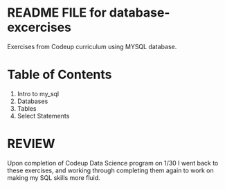 # README FILE for database-excercises

Exercises from Codeup curriculum using MYSQL database.

# Table of Contents
1. Intro to my_sql
2. Databases
3. Tables
4. Select Statements

# REVIEW
Upon completion of Codeup Data Science program on 1/30 I went back to these exercises, and working through completing them again to work on making my SQL skills more fluid.
